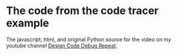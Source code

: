 # The code from the code tracer example
The javascript, html, and original Python source for the video on my youtube channel <a href="https://www.youtube.com/channel/UCd8ZAc9IpjNxDhBBHELJWtA">Design Code Debug Repeat</a>.
